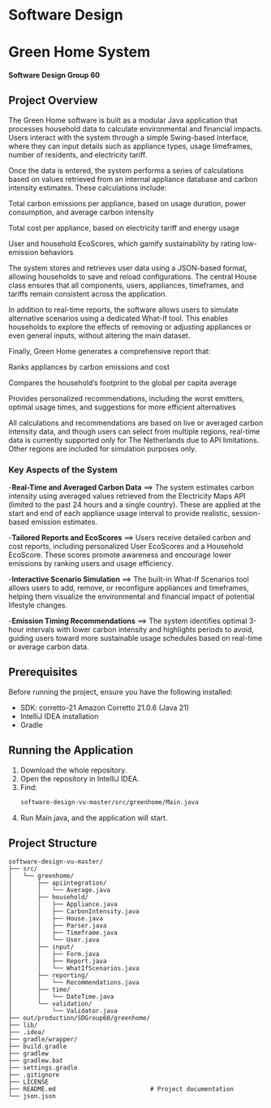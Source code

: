 # Software Design 
# Green Home System

#### Software Design Group 60

## Project Overview
The Green Home software is built as a modular Java application that processes household data to calculate environmental and financial impacts. Users interact with the system through a simple Swing-based interface, where they can input details such as appliance types, usage timeframes, number of residents, and electricity tariff.

Once the data is entered, the system performs a series of calculations based on values retrieved from an internal appliance database and carbon intensity estimates. These calculations include:

Total carbon emissions per appliance, based on usage duration, power consumption, and average carbon intensity

Total cost per appliance, based on electricity tariff and energy usage

User and household EcoScores, which gamify sustainability by rating low-emission behaviors

The system stores and retrieves user data using a JSON-based format, allowing households to save and reload configurations. The central House class ensures that all components, users, appliances, timeframes, and tariffs remain consistent across the application.

In addition to real-time reports, the software allows users to simulate alternative scenarios using a dedicated What-If tool. This enables households to explore the effects of removing or adjusting appliances or even general inputs, without altering the main dataset.

Finally, Green Home generates a comprehensive report that:

Ranks appliances by carbon emissions and cost

Compares the household’s footprint to the global per capita average

Provides personalized recommendations, including the worst emitters, optimal usage times, and suggestions for more efficient alternatives

All calculations and recommendations are based on live or averaged carbon intensity data, and though users can select from multiple regions, real-time data is currently supported only for The Netherlands due to API limitations. Other regions are included for simulation purposes only.


### Key Aspects of the System
-**Real-Time and Averaged Carbon Data** ⟹ The system estimates carbon intensity using averaged values retrieved from the Electricity Maps API (limited to the past 24 hours and a single country). These are applied at the start and end of each appliance usage interval to provide realistic, session-based emission estimates.

-**Tailored Reports and EcoScores** ⟹ Users receive detailed carbon and cost reports, including personalized User EcoScores and a Household EcoScore. These scores promote awareness and encourage lower emissions by ranking users and usage efficiency.

-**Interactive Scenario Simulation** ⟹ The built-in What-If Scenarios tool allows users to add, remove, or reconfigure appliances and timeframes, helping them visualize the environmental and financial impact of potential lifestyle changes.

-**Emission Timing Recommendations** ⟹ The system identifies optimal 3-hour intervals with lower carbon intensity and highlights periods to avoid, guiding users toward more sustainable usage schedules based on real-time or average carbon data.

## Prerequisites
Before running the project, ensure you have the following installed:
- SDK: corretto-21 Amazon Corretto 21.0.6 (Java 21)
- IntelliJ IDEA installation
- Gradle

## Running the Application
1. Download the whole repository.
2. Open the repository in IntelliJ IDEA.
3. Find:
   ```sh
   software-design-vu-master/src/greenhome/Main.java

4. Run Main.java, and the application will start.

## Project Structure
``````
software-design-vu-master/
├── src/
│   └── greenhome/
│       ├── apiintegration/
│       │   └── Average.java
│       ├── household/
│       │   ├── Appliance.java
│       │   ├── CarbonIntensity.java
│       │   ├── House.java
│       │   ├── Parser.java
│       │   ├── Timeframe.java
│       │   └── User.java
│       ├── input/
│       │   ├── Form.java
│       │   ├── Report.java
│       │   └── WhatIfScenarios.java
│       ├── reporting/
│       │   └── Recommendations.java
│       ├── time/
│       │   └── DateTime.java
│       └── validation/
│           └── Validator.java
├── out/production/SDGroup60/greenhome/
├── lib/
├── .idea/
├── gradle/wrapper/
├── build.gradle
├── gradlew
├── gradlew.bat
├── settings.gradle
├── .gitignore
├── LICENSE
├── README.md                          # Project documentation
└── json.json
``````
